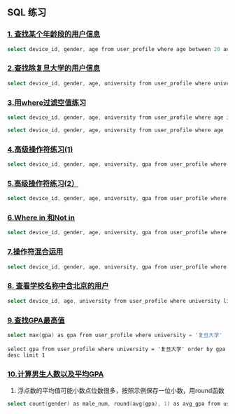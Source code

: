 ## SQL 练习

### [1. 查找某个年龄段的用户信息](https://www.nowcoder.com/practice/be54223075cc43ceb20e4ce8a8e3e340?tpId=199&tqId=1971603&ru=/exam/oj&qru=/ta/sql-quick-study/question-ranking&sourceUrl=%2Fexam%2Foj%3Fpage%3D1%26tab%3DSQL%25E7%25AF%2587%26topicId%3D199)

```go
select device_id, gender, age from user_profile where age between 20 and 23
```



### [2.查找除复旦大学的用户信息](https://www.nowcoder.com/practice/c12a056497404d1ea782308a7b821f9c?tpId=199&tqId=1971604&ru=/exam/oj&qru=/ta/sql-quick-study/question-ranking&sourceUrl=%2Fexam%2Foj%3Fpage%3D1%26tab%3DSQL%25E7%25AF%2587%26topicId%3D199)

```go
select device_id, gender, age, university from user_profile where university not in ("复旦大学")
```

### [3.用where过滤空值练习](https://www.nowcoder.com/practice/08c9846a423540319eea4be44e339e35?tpId=199&tqId=1971605&ru=/exam/oj&qru=/ta/sql-quick-study/question-ranking&sourceUrl=%2Fexam%2Foj%3Fpage%3D1%26tab%3DSQL%25E7%25AF%2587%26topicId%3D199)

```go
select device_id, gender, age, university from user_profile where age is not NULL
```

```go
select device_id, gender, age, university from user_profile where age != ""
```



### [4.高级操作符练习(1)](https://www.nowcoder.com/practice/2d2e37474197488fbdf8f9206f66651c?tpId=199&tqId=1971781&ru=/exam/oj&qru=/ta/sql-quick-study/question-ranking&sourceUrl=%2Fexam%2Foj%3Fpage%3D1%26tab%3DSQL%25E7%25AF%2587%26topicId%3D199)

```go
select device_id, gender, age, university, gpa from user_profile where gpa > 3.5 && gender = 'male'
```

### [5.高级操作符练习(2）](https://www.nowcoder.com/practice/25bcf6924eff417d90c8988f55675122?tpId=199&tqId=1971821&ru=/exam/oj&qru=/ta/sql-quick-study/question-ranking&sourceUrl=%2Fexam%2Foj%3Fpage%3D1%26tab%3DSQL%25E7%25AF%2587%26topicId%3D199)

```go
select device_id, gender, age, university, gpa from user_profile where gpa > 3.7 or university = '北京大学'
```

### [6.Where in 和Not in](https://www.nowcoder.com/practice/0355033fc2244cdaa09b2bd6e794c762?tpId=199&tqId=1975665&ru=/exam/oj&qru=/ta/sql-quick-study/question-ranking&sourceUrl=%2Fexam%2Foj%3Fpage%3D1%26tab%3DSQL%25E7%25AF%2587%26topicId%3D199)

```go
select device_id, gender, age, university, gpa from user_profile where university in ('北京大学', '复旦大学', '山东大学') 
```

### [7.操作符混合运用](https://www.nowcoder.com/practice/d5ac4c878b63477fa5e5dfcb427d9102?tpId=199&tqId=1975666&ru=/exam/oj&qru=/ta/sql-quick-study/question-ranking&sourceUrl=%2Fexam%2Foj%3Fpage%3D1%26tab%3DSQL%25E7%25AF%2587%26topicId%3D199)

```go
select device_id, gender, age, university, gpa from user_profile where gpa > 3.5 and university = '山东大学' or gpa > 3.7 and university = '复旦大学'
```

### [8. 查看学校名称中含北京的用户](https://www.nowcoder.com/practice/95d9922b1e2a49de80daa491889969ee?tpId=199&tqId=1975667&ru=/exam/oj&qru=/ta/sql-quick-study/question-ranking&sourceUrl=%2Fexam%2Foj%3Fpage%3D1%26tab%3DSQL%25E7%25AF%2587%26topicId%3D199)

```go
select device_id, age, university from user_profile where university like '%北京%'
```

### [9.查找GPA最高值](https://www.nowcoder.com/practice/4e22fc5dbd16414fb2c7683557a84a4f?tpId=199&tqId=1975668&ru=/exam/oj&qru=/ta/sql-quick-study/question-ranking&sourceUrl=%2Fexam%2Foj%3Fpage%3D1%26tab%3DSQL%25E7%25AF%2587%26topicId%3D199)

```go
select max(gpa) as gpa from user_profile where university = '复旦大学'
```

```
select gpa from user_profile where university = '复旦大学' order by gpa desc limit 1
```

### [10.计算男生人数以及平均GPA](https://www.nowcoder.com/practice/7d9a7b2d6b4241dbb5e5066d7549ca01?tpId=199&tqId=1975669&ru=/exam/oj&qru=/ta/sql-quick-study/question-ranking&sourceUrl=%2Fexam%2Foj%3Fpage%3D1%26tab%3DSQL%25E7%25AF%2587%26topicId%3D199)

1. 浮点数的平均值可能小数点位数很多，按照示例保存一位小数，用round函数

```go
select count(gender) as male_num, round(avg(gpa), 1) as avg_gpa from user_profile where gender = "male"
```

